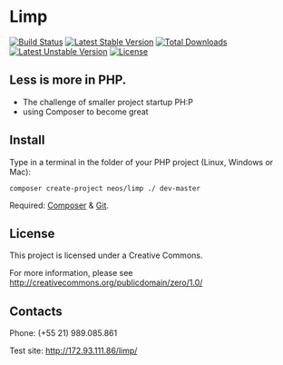 # Limp 

[![Build Status](https://travis-ci.org/pedra/limp.svg)](https://travis-ci.org/pedra/limp)
[![Latest Stable Version](https://poser.pugx.org/neos/limp/v/stable)](https://packagist.org/packages/neos/limp) [![Total Downloads](https://poser.pugx.org/neos/limp/downloads)](https://packagist.org/packages/neos/limp) [![Latest Unstable Version](https://poser.pugx.org/neos/limp/v/unstable)](https://packagist.org/packages/neos/limp) [![License](https://poser.pugx.org/neos/limp/license)](https://packagist.org/packages/neos/limp)

## Less is more in PHP. 


- The challenge of smaller project startup PH:P
- using Composer to become great


## Install

Type in a terminal in the folder of your PHP project (Linux, Windows or Mac):

    composer create-project neos/limp ./ dev-master

Required: [Composer](https://getcomposer.org/download/) & [Git](http://git-scm.com/book/en/Getting-Started-Installing-Git).

## License

This project is licensed under a Creative Commons.

For more information, please see http://creativecommons.org/publicdomain/zero/1.0/

## Contacts
Phone: (+55 21) 989.085.861

Test site: http://172.93.111.86/limp/

 


